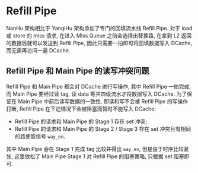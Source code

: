 # Refill Pipe

NanHu 架构相比于 YanqiHu 架构添加了专门的回填流水线 Refill Pipe. 对于 load 或 store 的 miss 请求, 在进入 Miss Queue 之前会选择出替换路, 在拿到 L2 返回的数据后就可以发送到 Refill Pipe, 因此只需要一拍即可将回填数据写入 DCache, 而无需再访问一遍 DCache.

##  Refill Pipe 和 Main Pipe 的读写冲突问题

Refill Pipe 和 Main Pipe 都会对 DCache 进行写操作, 其中 Refill Pipe 一拍完成, 而 Main Pipe 要经过读 tag, 读 data 等共四级流水才将数据写入 DCache. 为了保证在 Main Pipe 中前后读写数据的一致性, 即读和写不会被 Refill Pipe 的写操作打断, Refill Pipe 在下述情况下会被阻塞而暂时不能写入 DCache:

* Refill Pipe 的请求和 Main Pipe 的 Stage 1 存在 set 冲突;
* Refill Pipe 的请求和 Main Pipe 的 Stage 2 / Stage 3 存在 set 冲突且有相同的路使能信号 `way_en`.

其中 Main Pipe 会在 Stage 1 完成 tag 比较并得出 `way_en`, 但是由于时序比较紧张, 这里放松了 Main Pipe Stage 1 对 Refill Pipe 的阻塞策略, 只根据 set 阻塞即可.
